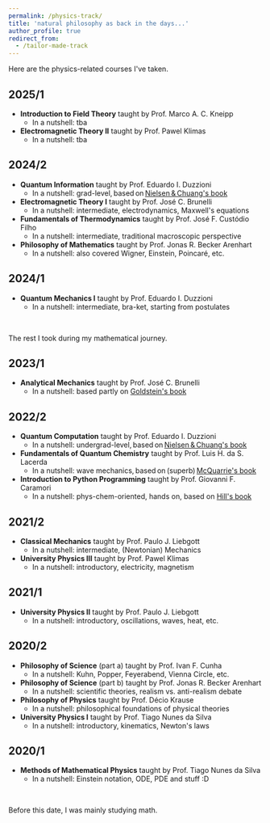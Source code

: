```yaml
---
permalink: /physics-track/
title: 'natural philosophy as back in the days...'
author_profile: true
redirect_from: 
  - /tailor-made-track
---
```


Here are the physics-related courses I've taken.

## 2025/1
- **Introduction to Field Theory** taught by Prof. Marco A. C. Kneipp  
  - In a nutshell: tba
- **Electromagnetic Theory II** taught by Prof. Pawel Klimas  
  - In a nutshell: tba

## 2024/2
- **Quantum Information** taught by Prof. Eduardo I. Duzzioni
  - In a nutshell: grad-level, based on [Nielsen & Chuang's book](https://books.google.com.br/books?id=aai-P4V9GJ8C&printsec=frontcover&hl=pt-BR#v=onepage&q&f=false)
- **Electromagnetic Theory I** taught by Prof. José C. Brunelli
  - In a nutshell: intermediate, electrodynamics, Maxwell's equations
- **Fundamentals of Thermodynamics** taught by Prof. José F. Custódio Filho  
  - In a nutshell: intermediate, traditional macroscopic perspective
- **Philosophy of Mathematics** taught by Prof. Jonas R. Becker Arenhart  
  - In a nutshell: also covered Wigner, Einstein, Poincaré, etc.

## 2024/1
- **Quantum Mechanics I** taught by Prof. Eduardo I. Duzzioni  
  - In a nutshell: intermediate, bra-ket, starting from postulates  

&nbsp;

The rest I took during my mathematical journey.

## 2023/1
- **Analytical Mechanics** taught by Prof. José C. Brunelli  
  - In a nutshell: based partly on [Goldstein's book](https://books.google.de/books?id=EE-wQgAACAAJ&hl=pt-BR&source=gbs_book_other_versions)

## 2022/2
- **Quantum Computation** taught by Prof. Eduardo I. Duzzioni  
  - In a nutshell: undergrad-level, based on [Nielsen & Chuang's book](https://books.google.com.br/books?id=aai-P4V9GJ8C&printsec=frontcover&hl=pt-BR#v=onepage&q&f=false)  
- **Fundamentals of Quantum Chemistry** taught by Prof. Luis H. da S. Lacerda  
  - In a nutshell: wave mechanics, based on (superb) [McQuarrie's book](https://books.google.com.br/books?id=zzxLTIljQB4C&printsec=frontcover&redir_esc=y#v=onepage&q&f=false)
- **Introduction to Python Programming** taught by Prof. Giovanni F. Caramori  
  - In a nutshell: phys-chem-oriented, hands on, based on [Hill's book](https://scipython.com/about/the-book/)

## 2021/2
- **Classical Mechanics** taught by Prof. Paulo J. Liebgott  
  - In a nutshell: intermediate, (Newtonian) Mechanics
- **University Physics III** taught by Prof. Pawel Klimas  
  - In a nutshell: introductory, electricity, magnetism

## 2021/1
- **University Physics II** taught by Prof. Paulo J. Liebgott  
  - In a nutshell: introductory, oscillations, waves, heat, etc.

## 2020/2
- **Philosophy of Science** (part a) taught by Prof. Ivan F. Cunha  
  - In a nutshell: Kuhn, Popper, Feyerabend, Vienna Circle, etc.
- **Philosophy of Science** (part b) taught by Prof. Jonas R. Becker Arenhart  
  - In a nutshell: scientific theories, realism vs. anti-realism debate
- **Philosophy of Physics** taught by Prof. Décio Krause  
  - In a nutshell: philosophical foundations of physical theories
- **University Physics I** taught by Prof. Tiago Nunes da Silva   
  - In a nutshell: introductory, kinematics, Newton's laws

## 2020/1
- **Methods of Mathematical Physics** taught by Prof. Tiago Nunes da Silva  
  - In a nutshell: Einstein notation, ODE, PDE and stuff :D


&nbsp;

Before this date, I was mainly studying math.
